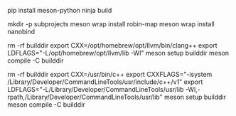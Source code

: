 pip install meson-python ninja build

mkdir -p subprojects
meson wrap install robin-map
meson wrap install nanobind


rm -rf builddir
export CXX=/opt/homebrew/opt/llvm/bin/clang++
export LDFLAGS="-L/opt/homebrew/opt/llvm/lib -Wl"
meson setup builddir
meson compile -C builddir

rm -rf builddir
export CXX=/usr/bin/c++
export CXXFLAGS="-isystem /Library/Developer/CommandLineTools/usr/include/c++/v1"
export LDFLAGS="-L/Library/Developer/CommandLineTools/usr/lib -Wl,-rpath,/Library/Developer/CommandLineTools/usr/lib"
meson setup builddir
meson compile -C builddir